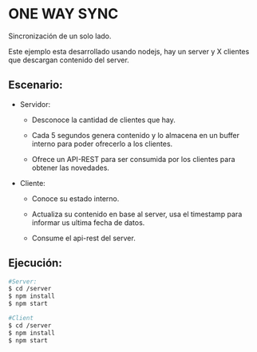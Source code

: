 # ONE WAY SYNC
Sincronización de un solo lado.

Este ejemplo esta desarrollado usando nodejs, hay un server y X clientes que descargan contenido del server.

## Escenario:

- Servidor:
   
   - Desconoce la cantidad de clientes que hay.
   
   - Cada 5 segundos genera contenido y lo almacena en un buffer interno para poder ofrecerlo a los clientes.
   
   - Ofrece un API-REST para ser consumida por los clientes para obtener las novedades.
 
- Cliente:
   
   - Conoce su estado interno.
   
   - Actualiza su contenido en base al server, usa el timestamp para informar us ultima fecha de datos.
   
   - Consume el api-rest del server.
 
 ## Ejecución:
 ```sh 
#Server:
$ cd /server
$ npm install
$ npm start

#Client
$ cd /server
$ npm install
$ npm start
```
